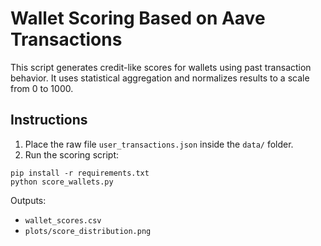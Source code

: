 # Wallet Scoring Based on Aave Transactions

This script generates credit-like scores for wallets using past transaction behavior. It uses statistical aggregation and normalizes results to a scale from 0 to 1000.

## Instructions

1. Place the raw file `user_transactions.json` inside the `data/` folder.
2. Run the scoring script:

```
pip install -r requirements.txt
python score_wallets.py
```

Outputs:
- `wallet_scores.csv`
- `plots/score_distribution.png`
